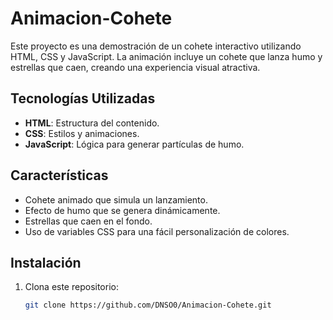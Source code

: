# Animacion-Cohete

Este proyecto es una demostración de un cohete interactivo utilizando HTML, CSS y JavaScript. La animación incluye un cohete que lanza humo y estrellas que caen, creando una experiencia visual atractiva.

## Tecnologías Utilizadas

- **HTML**: Estructura del contenido.
- **CSS**: Estilos y animaciones.
- **JavaScript**: Lógica para generar partículas de humo.

## Características

- Cohete animado que simula un lanzamiento.
- Efecto de humo que se genera dinámicamente.
- Estrellas que caen en el fondo.
- Uso de variables CSS para una fácil personalización de colores.

## Instalación

1. Clona este repositorio:
   ```bash
   git clone https://github.com/DNSO0/Animacion-Cohete.git